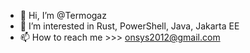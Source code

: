 - 👋 Hi, I’m @Termogaz
- 👀 I’m interested in Rust, PowerShell, Java, Jakarta EE
- 📫 How to reach me >>> onsys2012@gmail.com

<!---
Termogaz/Termogaz is a ✨ special ✨ repository because its `README.md` (this file) appears on your GitHub profile.
You can click the Preview link to take a look at your changes.
--->
